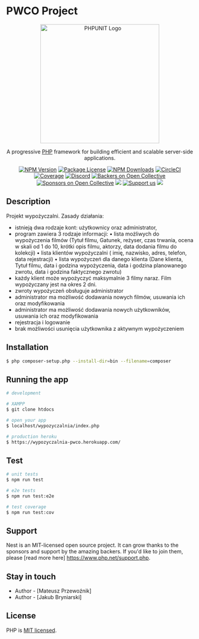 # PWCO Project
<p align="center">
  <a href="https://repository-images.githubusercontent.com" target="blank"><img src="https://repository-images.githubusercontent.com/448045/f7709980-bb45-11e9-8bdd-10f7c50787fc" width="320" alt="PHPUNIT Logo" /></a>
</p>

[circleci-image]: https://repository-images.githubusercontent.com/448045/f7709980-bb45-11e9-8bdd-10f7c50787fc
[circleci-url]: https://repository-images.githubusercontent.com/448045/f7709980-bb45-11e9-8bdd-10f7c50787fc

  <p align="center">A progressive <a href="https://repository-images.githubusercontent.com" target="_blank">PHP</a> framework for building efficient and scalable server-side applications.</p>
    <p align="center">
<a href="https://www.npmjs.com/~nestjscore" target="_blank"><img src="https://img.shields.io/npm/v/@nestjs/core.svg" alt="NPM Version" /></a>
<a href="https://www.npmjs.com/~nestjscore" target="_blank"><img src="https://img.shields.io/npm/l/@nestjs/core.svg" alt="Package License" /></a>
<a href="https://www.npmjs.com/~nestjscore" target="_blank"><img src="https://img.shields.io/npm/dm/@nestjs/common.svg" alt="NPM Downloads" /></a>
<a href="https://circleci.com/gh/nestjs/nest" target="_blank"><img src="https://img.shields.io/circleci/build/github/nestjs/nest/master" alt="CircleCI" /></a>
<a href="https://coveralls.io/github/nestjs/nest?branch=master" target="_blank"><img src="https://coveralls.io/repos/github/nestjs/nest/badge.svg?branch=master#9" alt="Coverage" /></a>
<a href="https://discord.gg/G7Qnnhy" target="_blank"><img src="https://img.shields.io/badge/discord-online-brightgreen.svg" alt="Discord"/></a>
<a href="https://opencollective.com/nest#backer" target="_blank"><img src="https://opencollective.com/nest/backers/badge.svg" alt="Backers on Open Collective" /></a>
<a href="https://opencollective.com/nest#sponsor" target="_blank"><img src="https://opencollective.com/nest/sponsors/badge.svg" alt="Sponsors on Open Collective" /></a>
  <a href="https://paypal.me/kamilmysliwiec" target="_blank"><img src="https://img.shields.io/badge/Donate-PayPal-ff3f59.svg"/></a>
    <a href="https://opencollective.com/nest#sponsor"  target="_blank"><img src="https://img.shields.io/badge/Support%20us-Open%20Collective-41B883.svg" alt="Support us"></a>
  <a href="https://twitter.com/nestframework" target="_blank"><img src="https://img.shields.io/twitter/follow/nestframework.svg?style=social&label=Follow"></a>
</p>
  <!--[![Backers on Open Collective](https://opencollective.com/nest/backers/badge.svg)](https://opencollective.com/nest#backer)
  [![Sponsors on Open Collective](https://opencollective.com/nest/sponsors/badge.svg)](https://opencollective.com/nest#sponsor)-->

## Description

Projekt wypożyczalni. Zasady działania:
- istnieją dwa rodzaje kont: użytkownicy oraz administrator,
- program zawiera 3 rodzaje informacji:
• lista możliwych do wypożyczenia filmów (Tytuł filmu, Gatunek, reżyser, czas trwania, ocena w
skali od 1 do 10, krótki opis filmu, aktorzy, data dodania filmu do kolekcji)
• lista klientów wypożyczalni ( imię, nazwisko, adres, telefon, data rejestracji)
• lista wypożyczeń dla danego klienta (Dane klienta, Tytuł filmu, data i godzina wypożyczenia,
data i godzina planowanego zwrotu, data i godzina faktycznego zwrotu)
- każdy klient może wypożyczyć maksymalnie 3 filmy naraz. Film wypożyczany jest na okres 2 dni.
- zwroty wypożyczeń obsługuje administrator
- administrator ma możliwość dodawania nowych filmów, usuwania ich oraz modyfikowania
- administrator ma możliwość dodawania nowych użytkowników, usuwania ich oraz modyfikowania
- rejestracja i logowanie
- brak możliwości usunięcia użytkownika z aktywnym wypożyczeniem
## Installation

```bash
$ php composer-setup.php --install-dir=bin --filename=composer
```

## Running the app

```bash
# development

# XAMPP
$ git clone htdocs

# open your app
$ localhost/wypozyczalnia/index.php

# production heroku
$ https://wypozyczalnia-pwco.herokuapp.com/
```

## Test

```bash
# unit tests
$ npm run test

# e2e tests
$ npm run test:e2e

# test coverage
$ npm run test:cov
```

## Support

Nest is an MIT-licensed open source project. It can grow thanks to the sponsors and support by the amazing backers. If you'd like to join them, please [read more here] https://www.php.net/support.php.

## Stay in touch

- Author - [Mateusz Przewoźnik]
- Author - [Jakub Bryniarski]

## License

PHP is [MIT licensed](LICENSE).
